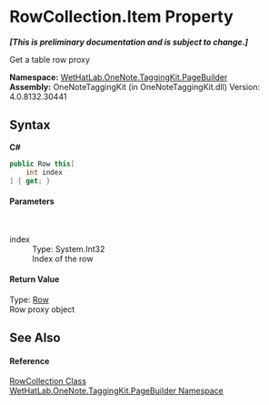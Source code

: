 # RowCollection.Item Property 
 _**\[This is preliminary documentation and is subject to change.\]**_

Get a table row proxy

**Namespace:**&nbsp;<a href="56352230-71f2-f4b7-63a8-983965663af5.md">WetHatLab.OneNote.TaggingKit.PageBuilder</a><br />**Assembly:**&nbsp;OneNoteTaggingKit (in OneNoteTaggingKit.dll) Version: 4.0.8132.30441

## Syntax

**C#**<br />
``` C#
public Row this[
	int index
] { get; }
```


#### Parameters
&nbsp;<dl><dt>index</dt><dd>Type: System.Int32<br />Index of the row</dd></dl>

#### Return Value
Type: <a href="f05be1a3-e029-f22c-2aa9-fdd4596fe0b4.md">Row</a><br />Row proxy object

## See Also


#### Reference
<a href="7351ef21-d6d5-507a-6d78-48a5ea420800.md">RowCollection Class</a><br /><a href="56352230-71f2-f4b7-63a8-983965663af5.md">WetHatLab.OneNote.TaggingKit.PageBuilder Namespace</a><br />